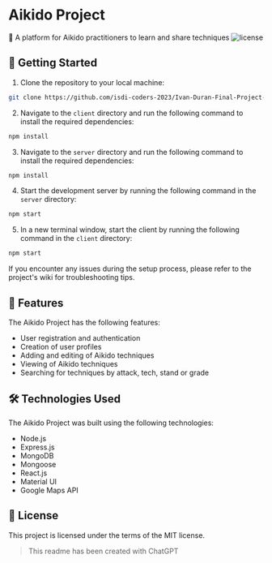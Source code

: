 # Aikido Project

🥋 A platform for Aikido practitioners to learn and share techniques
  ![license](https://img.shields.io/github/license/isdi-coders-2023/Ivan-Duran-Final-Project-back-202301-mad)

## 🚀 Getting Started

1. Clone the repository to your local machine:

```bash
git clone https://github.com/isdi-coders-2023/Ivan-Duran-Final-Project-back-202301-mad.git
```

2. Navigate to the `client` directory and run the following command to install the required dependencies:

```bash
npm install
```

3. Navigate to the `server` directory and run the following command to install the required dependencies:

```bash
npm install
```

4. Start the development server by running the following command in the `server` directory:

```bash
npm start
```

5. In a new terminal window, start the client by running the following command in the `client` directory:

```bash
npm start
```

If you encounter any issues during the setup process, please refer to the project's wiki for troubleshooting tips.

## 🌟 Features

The Aikido Project has the following features:

- User registration and authentication
- Creation of user profiles
- Adding and editing of Aikido techniques
- Viewing of Aikido techniques
- Searching for techniques by attack, tech, stand or grade

## 🛠️ Technologies Used

The Aikido Project was built using the following technologies:

- Node.js
- Express.js
- MongoDB
- Mongoose
- React.js
- Material UI
- Google Maps API

## 📄 License

This project is licensed under the terms of the MIT license.

>This readme has been created with ChatGPT
